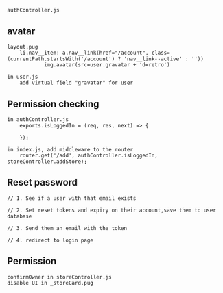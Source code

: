 ##
    authController.js


## avatar
    layout.pug
        li.nav__item: a.nav__link(href="/account", class=(currentPath.startsWith('/account') ? 'nav__link--active' : ''))
                img.avatar(src=user.gravatar + 'd=retro')

    in user.js
        add virtual field "gravatar" for user


## Permission checking
    in authController.js
        exports.isLoggedIn = (req, res, next) => {

        });

    in index.js, add middleware to the router
        router.get('/add', authController.isLoggedIn, storeController.addStore);

## Reset password
    // 1. See if a user with that email exists

    // 2. Set reset tokens and expiry on their account,save them to user database
    
    // 3. Send them an email with the token
    
    // 4. redirect to login page
  

## Permission
    confirmOwner in storeController.js
    disable UI in _storeCard.pug

